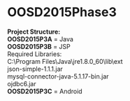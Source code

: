 # OOSD2015Phase3
**Project Structure:**  
**OOSD2015P3A** = Java  
**OOSD2015P3B** = JSP  
Required Libraries:  
C:\Program Files\Java\jre1.8.0_60\lib\ext  
json-simple-1.1.1.jar  
mysql-connector-java-5.1.17-bin.jar  
ojdbc6.jar  
**OOSD2015P3C** = Android  
